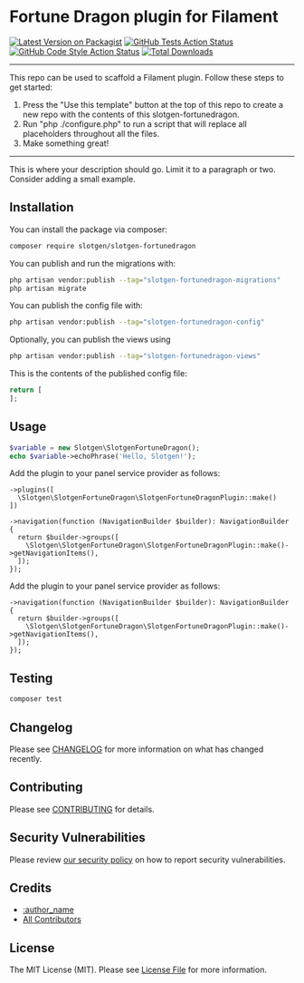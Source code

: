 # Fortune Dragon plugin for Filament

[![Latest Version on Packagist](https://img.shields.io/packagist/v/slotgen/slotgen-fortunedragon.svg?style=flat-square)](https://packagist.org/packages/slotgen/slotgen-fortunedragon)
[![GitHub Tests Action Status](https://img.shields.io/github/actions/workflow/status/slotgen/slotgen-fortunedragon/run-tests.yml?branch=main&label=tests&style=flat-square)](https://github.com/slotgen/slotgen-fortunedragon/actions?query=workflow%3Arun-tests+branch%3Amain)
[![GitHub Code Style Action Status](https://img.shields.io/github/actions/workflow/status/slotgen/slotgen-fortunedragon/fix-php-code-style-issues.yml?branch=main&label=code%20style&style=flat-square)](https://github.com/slotgen/slotgen-fortunedragon/actions?query=workflow%3A"Fix+PHP+code+style+issues"+branch%3Amain)
[![Total Downloads](https://img.shields.io/packagist/dt/slotgen/slotgen-fortunedragon.svg?style=flat-square)](https://packagist.org/packages/slotgen/slotgen-fortunedragon)

<!--delete-->
---
This repo can be used to scaffold a Filament plugin. Follow these steps to get started:

1. Press the "Use this template" button at the top of this repo to create a new repo with the contents of this slotgen-fortunedragon.
2. Run "php ./configure.php" to run a script that will replace all placeholders throughout all the files.
3. Make something great!
---
<!--/delete-->

This is where your description should go. Limit it to a paragraph or two. Consider adding a small example.

## Installation

You can install the package via composer:

```bash
composer require slotgen/slotgen-fortunedragon
```

You can publish and run the migrations with:

```bash
php artisan vendor:publish --tag="slotgen-fortunedragon-migrations"
php artisan migrate
```

You can publish the config file with:

```bash
php artisan vendor:publish --tag="slotgen-fortunedragon-config"
```

Optionally, you can publish the views using

```bash
php artisan vendor:publish --tag="slotgen-fortunedragon-views"
```

This is the contents of the published config file:

```php
return [
];
```

## Usage

```php
$variable = new Slotgen\SlotgenFortuneDragon();
echo $variable->echoPhrase('Hello, Slotgen!');
```
Add the plugin to your panel service provider as follows:
```
->plugins([
  \Slotgen\SlotgenFortuneDragon\SlotgenFortuneDragonPlugin::make()
])

->navigation(function (NavigationBuilder $builder): NavigationBuilder {
  return $builder->groups([
    \Slotgen\SlotgenFortuneDragon\SlotgenFortuneDragonPlugin::make()->getNavigationItems(),
  ]);
});
```

Add the plugin to your panel service provider as follows:
```
->navigation(function (NavigationBuilder $builder): NavigationBuilder {
  return $builder->groups([
    \Slotgen\SlotgenFortuneDragon\SlotgenFortuneDragonPlugin::make()->getNavigationItems(),
  ]);
});
```
## Testing

```bash
composer test
```

## Changelog

Please see [CHANGELOG](CHANGELOG.md) for more information on what has changed recently.

## Contributing

Please see [CONTRIBUTING](.github/CONTRIBUTING.md) for details.

## Security Vulnerabilities

Please review [our security policy](../../security/policy) on how to report security vulnerabilities.

## Credits

- [:author_name](https://github.com/:author_username)
- [All Contributors](../../contributors)

## License

The MIT License (MIT). Please see [License File](LICENSE.md) for more information.
